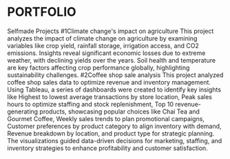 # PORTFOLIO
Selfmade Projects
#1Climate change's impact on agriculture
This project analyzes the impact of climate change on agriculture by examining variables like crop yield, rainfall storage, irrigation access, and CO2 emissions. Insights reveal significant economic losses due to extreme weather, with declining yields over the years. Soil health and temperature are key factors affecting crop performance globally, highlighting sustainability challenges.
#2Coffee shop sale analysis
This project analyzed coffee shop sales data to optimize revenue and inventory management. Using Tableau, a series of dashboards were created to identify key insights like Highest to lowest average transactions by store location, Peak sales hours to optimize staffing and stock replenishment, Top 10 revenue-generating products, showcasing popular choices like Chai Tea and Gourmet Coffee, Weekly sales trends to plan promotional campaigns, Customer preferences by product category to align inventory with demand, Revenue breakdown by location, and product type for strategic planning. The visualizations guided data-driven decisions for marketing, staffing, and inventory strategies to enhance profitability and customer satisfaction.
